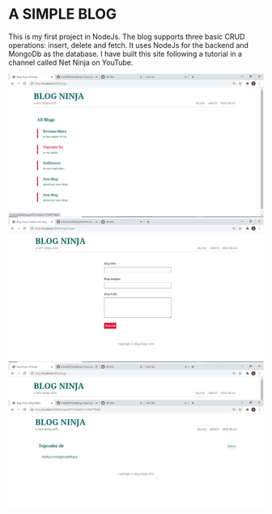 # A SIMPLE BLOG

This is my first project in NodeJs. The blog supports three basic CRUD operations: insert, delete and fetch. It uses NodeJs for the backend and MongoDb as the database. I have built this site following a tutorial in a channel called Net Ninja on YouTube.

<img src="screenshots/blog1.png"/>
<img src="screenshots/blog4.png"/>
<img src="screenshots/blog2.png"/>
